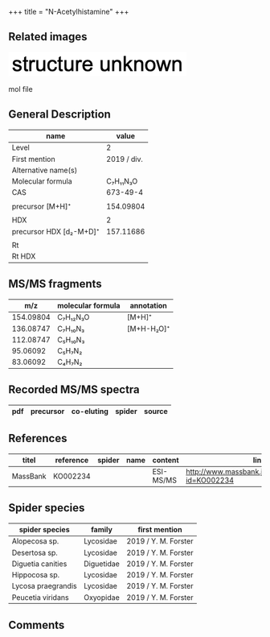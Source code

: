 +++
title = "N-Acetylhistamine"
+++

## Related images

![](/img/2.png)

mol file


## General Description

| name                    | value       |
|-------------------------|-------------|
| Level                   | 2           |
| First mention           | 2019 / div. |
| Alternative name(s)     |             |
| Molecular formula       | C₇H₁₁N₃O    |
| CAS                     | 673-49-4    |
|                         |             |
| precursor [M+H]⁺        | 154.09804   |
|                         |             |
| HDX                     | 2           |
| precursor HDX [d₂-M+D]⁺ | 157.11686   |
|                         |             |
| Rt                      |             |
| Rt HDX                  |             |



## MS/MS fragments

| m/z       | molecular formula | annotation |
|-----------|-------------------|------------|
| 154.09804 | C₇H₁₂N₃O          | [M+H]⁺     |
| 136.08747 | C₇H₁₀N₃           | [M+H-H₂O]⁺ |
| 112.08747 | C₅H₁₀N₃           |            |
| 95.06092  | C₅H₇N₂            |            |
| 83.06092  | C₄H₇N₂            |            |

## Recorded MS/MS spectra

| pdf | precursor | co-eluting | spider                    | source                                 |
|-----|-----------|------------|---------------------------|----------------------------------------|

## References

| titel    | reference | spider | name | content   | link                                                 |
|----------|-----------|--------|------|-----------|------------------------------------------------------|
| MassBank | KO002234  |        |      | ESI-MS/MS | http://www.massbank.jp/RecordDisplay.jsp?id=KO002234 |


## Spider species

| spider species     | family     | first mention        |
|--------------------|------------|----------------------|
| Alopecosa sp.      | Lycosidae  | 2019 / Y. M. Forster |
| Desertosa sp.      | Lycosidae  | 2019 / Y. M. Forster |
| Diguetia canities  | Diguetidae | 2019 / Y. M. Forster |
| Hippocosa sp.      | Lycosidae  | 2019 / Y. M. Forster |
| Lycosa praegrandis | Lycosidae  | 2019 / Y. M. Forster |
| Peucetia viridans  | Oxyopidae  | 2019 / Y. M. Forster |

## Comments
